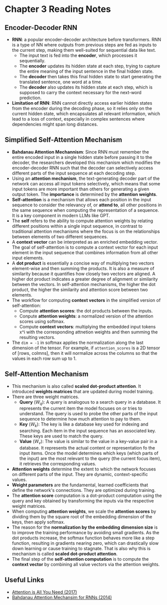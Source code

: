 # Chapter 3 Reading Notes

## Encoder-Decoder RNN
- **RNN**: a popular encoder-decoder architecture before transformers. RNN is a type of NN where outputs from previous steps are fed as inputs to the current step, making them well-suited for sequential data like text.
    - The input text is fed into the **encoder**, which processes it sequentially. 
    - The **encoder** updates its hidden state at each step, trying to capture the entire meaning of the input sentence in the final hidden state.
    - The **decoder** then takes this final hidden state to start generating the translated sentence, one word at a time.
    - The **decoder** also updates its hidden state at each step, which is supposed to carry the context necessary for the next-word prediction.
 - **Limitation of RNN**: RNN cannot directly access earlier hidden states from the encoder during the decoding phase, so it relies only on the current hidden state, which encapsulates all relevant information, which lead to a loss of context, especially in complex sentences where dependencies might span long distances.

## Simplified Self-Attention Mechanism
- **Bahdanau Attention Mechannism**: Since RNN must remember the entire encoded input in a single hidden state before passing it to the decoder, the researchers developed this mechanism which modifies the encoder-decoder RNN such that the decoder can selectively access different parts of the input sequence at each decoding step.
- Using an **attention mechanism**, the text-generating decoder part of the network can access all input tokens selectively, which means that some input tokens are more important than others for generating a given output token. The **importance** is determined by the **attention weights**.
- **Self-attention** is a mechanism that allows each position in the input sequence to consider the relevancy of, or **attend to**, all other positions in the same sequence when computing the representation of a sequence. It is a key component in modern LLMs like GPT.
- The **self** refers to the ability to compute attention weights by relating different positions within a single input sequence, in contrast to traditional attention mechanisms where the focus is on the relationships between elements of two different sequences.
- A **context vector** can be interpreted as an enriched embedding vector. The goal of self-attention is to compute a context vector for each input element in the input sequence that combines information from all other input elements.
- A **dot product** is essentially a concise way of multiplying two vectors element-wise and then summing the products. It is also a measure of similarity because it quantifies how closely two vectors are aligned. A higher dot product indicates a greater degree of alignment or similarity between the vectors. In self-attention mechanisms, the higher the dot product, the higher the similarity and attention score between two elements.
- The workflow for computing **context vectors** in the simplified version of self-attention:
    - Compute **attention scores**: the dot products between the inputs.
    - Conpute **attention weights**: a normalized version of the attention scores using softmax.
    - Compute **context vectors**: multiplying the embedded input tokens x^i with the corresponding attnetion weights and then summing the resulting vectors.
- The `dim = -1` in softmax applies the normalization along the last dimension of the tensor. For example, if `attention_scores` is a 2D tensor of [rows, colmns], then it will normalize across the columns so that the values in each row sum up to 1.

## Self-Attention Mechanism
- This mechanism is also called **scaled dot-product attention**. It introduced **weights matrices** that are updated during model training.
- There are three weight matrices.
    - **Query** ($W_q$): A query is analogous to a search query in a database. It represents the current item the model focuses on or tries to understand. The query is used to probe the other parts of the input sequence to determine how much attention to pay to them.
    - **Key** ($W_k$): The key is like a database key used for indexing and searching. Each item in the input sequence has an associated key. These keys are used to match the query.
    - **Value** ($W_v$): The value is similar to the value in a key-value pair in a database. It represents the actual content or representation fo the input items. Once the model determines which keys (which parts of the input) are the most relevant to the query (the current focus item), it retrieves the corresponding values.
- **Attention weights** determine the extent to which the network focuses on different parts of the input. They are dynamic, context-specific values.
- **Weight parameters** are the fundamental, learned coefficients that define the network's connections. They are optimized during training.
- The **attention score** computation is a dot-product computation using the query and key obtained by transforming the inputs via the respective weight matrices.
- When computing **attention weights**, we scale the **attention scores** by dividing them by the square root of the embedding dimension of the keys, then apply softmax.
- The reason for the **normalization by the embedding dimension size** is to improve the training performance by avoiding small gradients. As the dot products increase, the softmax function behaves more like a step function, resulting in gradients nearing zero, which can drastically slow down learning or cause training to stagnate. That is also why this is mechanism is called **scaled dot-product attention**.
- The final step of the **self-attention computation** is to compute the **context vector** by combining all value vectors via the attention weights.

## Useful Links
- [Attention is All You Need (2017)](https://arxiv.org/pdf/1706.03762)
- [Bahdanau Attention Mechansim for RNNs (2014)](https://arxiv.org/pdf/1409.0473)